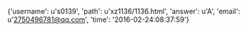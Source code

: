 {'username': u's0139', 'path': u'xz1136/1136.html', 'answer': u'A', 'email': u'2750496781@qq.com', 'time': '2016-02-24:08:37:59'}